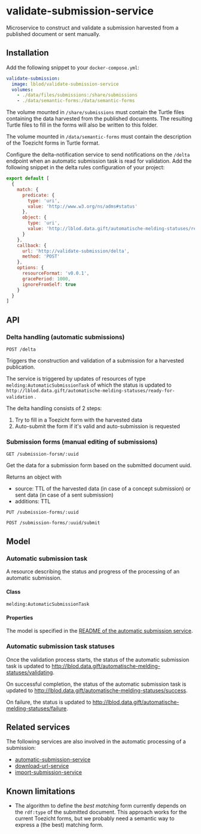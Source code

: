 # validate-submission-service
Microservice to construct and validate a submission harvested from a published document or sent manually.

## Installation
Add the following snippet to your `docker-compose.yml`:

```yml
validate-submission:
  image: lblod/validate-submission-service
  volumes:
    - ./data/files/submissions:/share/submissions
    - ./data/semantic-forms:/data/semantic-forms
```

The volume mounted in `/share/submissions` must contain the Turtle files containing the data harvested from the published documents. The resulting Turtle files to fill in the forms will also be written to this folder.

The volume mounted in `/data/semantic-forms` must contain the description of the Toezicht forms in Turtle format.

Configure the delta-notification service to send notifications on the `/delta` endpoint when an automatic submission task is read for validation. Add the following snippet in the delta rules configuration of your project:

```javascript
export default [
  {
    match: {
      predicate: {
        type: 'uri',
        value: 'http://www.w3.org/ns/adms#status'
      },
      object: {
        type: 'uri',
        value: 'http://lblod.data.gift/automatische-melding-statuses/ready-for-validation'
      }
    },
    callback: {
      url: 'http://validate-submission/delta',
      method: 'POST'
    },
    options: {
      resourceFormat: 'v0.0.1',
      gracePeriod: 1000,
      ignoreFromSelf: true
    }
  }
]
```

## API

### Delta handling (automatic submissions)
```
POST /delta
```
Triggers the construction and validation of a submission for a harvested publication.

The service is triggered by updates of resources of type `melding:AutomaticSubmissionTask` of which the status is updated to `http://lblod.data.gift/automatische-melding-statuses/ready-for-validation` .

The delta handling consists of 2 steps:
1. Try to fill in a Toezicht form with the harvested data
2. Auto-submit the form if it's valid and auto-submission is requested

### Submission forms (manual editing of submissions)
```
GET /submission-forsm/:uuid
```
Get the data for a submission form based on the submitted document uuid.

Returns an object with
* source: TTL of the harvested data (in case of a concept submission) or sent data (in case of a sent submission)
* additions: TTL

```
PUT /submission-forms/:uuid
```

```
POST /submission-forms/:uuid/submit
```

## Model

### Automatic submission task
A resource describing the status and progress of the processing of an automatic submission.

#### Class
`melding:AutomaticSubmissionTask`

#### Properties
The model is specified in the [README of the automatic submission service](https://github.com/lblod/automatic-submission-service#model).

### Automatic submission task statuses
Once the validation process starts, the status of the automatic submission task is updated to http://lblod.data.gift/automatische-melding-statuses/validating.

On successful completion, the status of the automatic submission task is updated to http://lblod.data.gift/automatische-melding-statuses/success.

On failure, the status is updated to http://lblod.data.gift/automatische-melding-statuses/failure.

## Related services
The following services are also involved in the automatic processing of a submission:
* [automatic-submission-service](https://github.com/lblod/automatic-submission-service)
* [download-url-service](https://github.com/lblod/download-url-service)
* [import-submission-service](https://github.com/lblod/import-submission-service)

## Known limitations
* The algorithm to define the _best matching_ form currently depends on the `rdf:type` of the submitted document. This approach works for the current Toezicht forms, but we probably need a semantic way to express a (the best) matching form.
